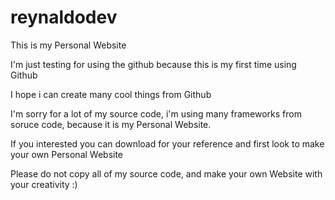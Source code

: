 # reynaldodev
This is my Personal Website

I'm just testing for using the github because this is my first time using Github

I hope i can create many cool things from Github

I'm sorry for a lot of my source code, i'm using many frameworks from soruce code, because it is my Personal Website.

If you interested you can download for your reference and first look to make your own Personal Website

Please do not copy all of my source code, and make your own Website with your creativity :)
